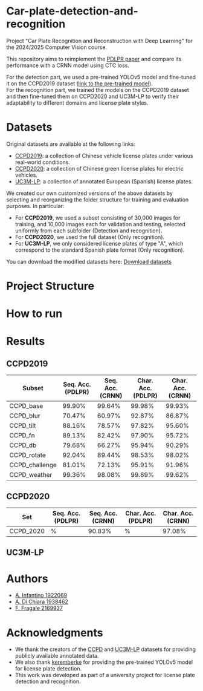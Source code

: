 # Car-plate-detection-and-recognition

Project "Car Plate Recognition and Reconstruction with Deep Learning" for the 2024/2025 Computer Vision course.

This repository aims to reimplement the [PDLPR paper](https://www.mdpi.com/1424-8220/24/9/2791) and compare its performance with a CRNN model using CTC loss.

For the detection part, we used a pre-trained YOLOv5 model and fine-tuned it on the CCPD2019 dataset ([link to the pre-trained model](https://huggingface.co/keremberke/yolov5n-license-plate)).  
For the recognition part, we trained the models on the CCPD2019 dataset and then fine-tuned them on CCPD2020 and UC3M-LP to verify their adaptability to different domains and license plate styles.


# Datasets
Original datasets are available at the following links:
- [CCPD2019](https://github.com/detectRecog/CCPD): a collection of Chinese vehicle license plates under various real-world conditions.
- [CCPD2020](https://github.com/detectRecog/CCPD): a collection of Chinese green license plates for electric vehicles.
- [UC3M-LP](https://github.com/ramajoballester/UC3M-LP): a collection of annotated European (Spanish) license plates.

We created our own customized versions of the above datasets by selecting and reorganizing the folder structure for training and evaluation purposes. In particular:

- For **CCPD2019**, we used a subset consisting of 30,000 images for training, and 10,000 images each for validation and testing, selected uniformly from each subfolder (Detection and recognition).
- For **CCPD2020**, we used the full dataset (Only recognition).
- For **UC3M-LP**, we only considered license plates of type "A", which correspond to the standard Spanish plate format (Only recognition).

You can download the modified datasets here: [Download datasets](https://drive.google.com/drive/folders/1OFoHWQIxt4oGIwG8GiSzMRre96kkHe7N?usp=drive_link)

# Project Structure


# How to run

# Results
## CCPD2019
| Subset          | Seq. Acc. (PDLPR) | Seq. Acc. (CRNN) | Char. Acc. (PDLPR) | Char. Acc. (CRNN) |
|-----------------|------------------|-------------------|-------------------|--------------------|
| CCPD_base       | 99.90%           | 99.64%            | 99.98%            | 99.93%             |
| CCPD_blur       | 70.47%           | 60.97%            | 92.87%            | 86.87%             |
| CCPD_tilt       | 88.16%           | 78.57%            | 97.82%            | 95.60%             |
| CCPD_fn         | 89.13%           | 82.42%            | 97.90%            | 95.72%             |
| CCPD_db         | 79.68%           | 66.27%            | 95.94%            | 90.29%             |
| CCPD_rotate     | 92.04%           | 89.44%            | 98.53%            | 98.02%             |
| CCPD_challenge  | 81.01%           | 72.13%            | 95.91%            | 91.96%             |
| CCPD_weather    | 99.36%           | 98.08%            | 99.89%            | 99.62%             |

## CCPD2020
| Set          | Seq. Acc. (PDLPR) | Seq. Acc. (CRNN) | Char. Acc. (PDLPR) | Char. Acc. (CRNN) |
|-----------------|------------------|-------------------|-------------------|--------------------|
| CCPD_2020       | %           | 90.83%             | %            | 97.08%             |

## UC3M-LP


# Authors
- [A. Infantino 1922069](https://github.com/alessiainf)
- [A. Di Chiara 1938462](https://github.com/AlessandroDiChiara)
- [F. Fragale 2169937](https://github.com/Bannfrost99)

# Acknowledgments
- We thank the creators of the [CCPD](https://github.com/detectRecog/CCPD) and [UC3M-LP](https://github.com/ramajoballester/UC3M-LP) datasets for providing publicly available annotated data.
- We also thank [keremberke](https://huggingface.co/keremberke) for providing the pre-trained YOLOv5 model for license plate detection.
- This work was developed as part of a university project for license plate detection and recognition.

